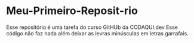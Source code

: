 # Meu-Primeiro-Reposit-rio
Esse repositório é uma tarefa do curso GitHUb da CODAQUI.dev
Esse código não faz nada além deixar as levras minúsculas em letras garrafais.
